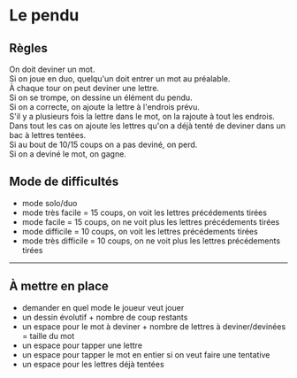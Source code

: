 # Le pendu

## Règles

On doit deviner un mot.  
Si on joue en duo, quelqu'un doit entrer un mot au préalable.  
À chaque tour on peut deviner une lettre.  
Si on se trompe, on dessine un élément du pendu.  
Si on a correcte, on ajoute la lettre à l'endrois prévu.  
S'il y a plusieurs fois la lettre dans le mot, on la rajoute à tout les endrois.  
Dans tout les cas on ajoute les lettres qu'on a déjà tenté de deviner dans un bac à lettres tentées.  
Si au bout de 10/15 coups on a pas deviné, on perd.  
Si on a deviné le mot, on gagne.

## Mode de difficultés

- mode solo/duo
- mode très facile = 15 coups, on voit les lettres précédements tirées
- mode facile = 15 coups, on ne voit plus les lettres précédements tirées
- mode difficile = 10 coups, on voit les lettres précédements tirées
- mode très difficile = 10 coups, on ne voit plus les lettres précédements tirées

---

## À mettre en place

- demander en quel mode le joueur veut jouer
- un dessin évolutif + nombre de coup restants
- un espace pour le mot à deviner + nombre de lettres à deviner/devinées = taille du mot
- un espace pour tapper une lettre
- un espace pour tapper le mot en entier si on veut faire une tentative
- un espace pour les lettres déjà tentées
